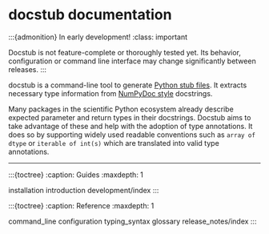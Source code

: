 # docstub documentation

:::{admonition} In early development!
:class: important

Docstub is not feature-complete or thoroughly tested yet.
Its behavior, configuration or command line interface may change significantly between releases.
:::

docstub is a command-line tool to generate [Python stub files](https://typing.python.org/en/latest/spec/distributing.html#stub-files).
It extracts necessary type information from [NumPyDoc style](https://numpydoc.readthedocs.io) docstrings.

Many packages in the scientific Python ecosystem already describe expected parameter and return types in their docstrings.
Docstub aims to take advantage of these and help with the adoption of type annotations.
It does so by supporting widely used readable conventions such as `array of dtype` or `iterable of int(s)` which are translated into valid type annotations.

---

:::{toctree}
:caption: Guides
:maxdepth: 1

installation
introduction
development/index
:::

:::{toctree}
:caption: Reference
:maxdepth: 1

command_line
configuration
typing_syntax
glossary
release_notes/index
:::

